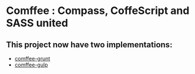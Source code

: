# Comffee : Compass, CoffeScript and SASS united

## This project now have two implementations:

* [comffee-grunt](https://github.com/tiagoamaro/comffee-grunt)
* [comffee-gulp](https://github.com/tiagoamaro/comffee-gulp)
